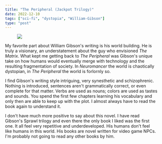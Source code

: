 ```yaml
---
title: "The Peripheral (Jackpot Trilogy)"
date: 2022-12-10
tags: ["sci-fi", "dystopia", "William-Gibson"]
type: "post"
---
```


<figure class="right xsmall">
<a target="_blank" href="https://en.wikipedia.org/wiki/The_Peripheral">
<img src="https://upload.wikimedia.org/wikipedia/en/6/69/The_Peripheral_%281st_ed_cover%29_-_William_Gibson.jpg">
</a>
</figure>

My favorite part about William Gibson's writing is his world building. He is truly a visionary, an understatement about the guy who envisioned *The Matrix*. What kept me getting back to *The Peripheral* was Gibson's unique take on how humans would eventually merge with technology and the resulting fragmentation of society. In *Neuromancer* the world is chaotically dystopian, in *The Peripheral* the world is forlornly so. 

I find Gibson's writing style intriguing, very synesthetic and schizophrenic. Nothing is introduced, sentences aren't grammatically correct, or even complete for that matter. Verbs are used as nouns; colors are used as tastes and sounds. You spend the first few chapters learning his vocabulary and only then are able to keep up with the plot. I almost always have to read the book again to understand it. 

I don't have much more positive to say about this novel. I have read Gibson's Sprawl trilogy and even there the only book I liked was the first one. It all feel very repetitive and underdeveloped. His humans don't feel like humans in this world. His books are novel written for video game NPCs. I'm probably not going to read any other books by him.